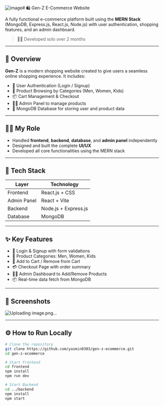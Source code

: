![image](https://github.com/user-attachments/assets/ee9df1d8-ed44-4df9-afd1-ceb046b38adf)# 🛍️ Gen-Z E-Commerce Website

A fully functional e-commerce platform built using the **MERN Stack** (MongoDB, Express.js, React.js, Node.js) with user authentication, shopping features, and an admin dashboard.

> 👩‍💻 Developed solo over 2 months

---

## 📌 Overview

**Gen-Z** is a modern shopping website created to give users a seamless online shopping experience. It includes:

- 👤 User Authentication (Login / Signup)
- 🛒 Product Browsing by Categories (Men, Women, Kids)
- 📦 Cart Management & Checkout
- 🧑‍💼 Admin Panel to manage products
- 📁 MongoDB Database for storing user and product data

---

## 🧑‍💻 My Role

- Handled **frontend**, **backend**, **database**, and **admin panel** independently
- Designed and built the complete **UI/UX**
- Developed all core functionalities using the MERN stack

---

## 🔧 Tech Stack

| Layer       | Technology             |
|-------------|------------------------|
| Frontend    | React.js + CSS         |
| Admin Panel | React + Vite           |
| Backend     | Node.js + Express.js   |
| Database    | MongoDB                |

---

## ✨ Key Features

- 🔐 Login & Signup with form validations
- 🧢 Product Categories: Men, Women, Kids
- 🛒 Add to Cart / Remove from Cart
- 💳 Checkout Page with order summary
- 🧑‍💼 Admin Dashboard to Add/Remove Products
- 📦 Real-time data fetch from MongoDB

---

## 📸 Screenshots
![Uploading image.png…]()





---

## ⚙️ How to Run Locally

```bash
# Clone the repository
git clone https://github.com/yasmin0303/gen-z-ecommerce.git
cd gen-z-ecommerce

# Start Frontend
cd frontend
npm install
npm run dev

# Start Backend
cd ../backend
npm install
npm start
